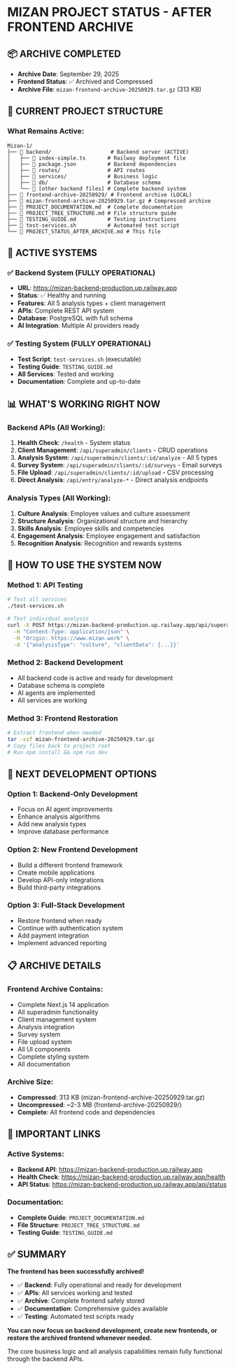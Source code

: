 # MIZAN PROJECT STATUS - AFTER FRONTEND ARCHIVE

## 📦 ARCHIVE COMPLETED
- **Archive Date**: September 29, 2025
- **Frontend Status**: ✅ Archived and Compressed
- **Archive File**: `mizan-frontend-archive-20250929.tar.gz` (313 KB)

## 🎯 CURRENT PROJECT STRUCTURE

### **What Remains Active:**
```
Mizan-1/
├── 📁 backend/                   # Backend server (ACTIVE)
│   ├── 📄 index-simple.ts       # Railway deployment file
│   ├── 📄 package.json          # Backend dependencies
│   ├── 📁 routes/               # API routes
│   ├── 📁 services/             # Business logic
│   ├── 📁 db/                   # Database schema
│   └── 📁 [other backend files] # Complete backend system
├── 📁 frontend-archive-20250929/ # Frontend archive (LOCAL)
├── 📄 mizan-frontend-archive-20250929.tar.gz # Compressed archive
├── 📄 PROJECT_DOCUMENTATION.md  # Complete documentation
├── 📄 PROJECT_TREE_STRUCTURE.md # File structure guide
├── 📄 TESTING_GUIDE.md          # Testing instructions
├── 📄 test-services.sh          # Automated test script
└── 📄 PROJECT_STATUS_AFTER_ARCHIVE.md # This file
```

## 🚀 ACTIVE SYSTEMS

### **✅ Backend System (FULLY OPERATIONAL)**
- **URL**: https://mizan-backend-production.up.railway.app
- **Status**: ✅ Healthy and running
- **Features**: All 5 analysis types + client management
- **APIs**: Complete REST API system
- **Database**: PostgreSQL with full schema
- **AI Integration**: Multiple AI providers ready

### **✅ Testing System (FULLY OPERATIONAL)**
- **Test Script**: `test-services.sh` (executable)
- **Testing Guide**: `TESTING_GUIDE.md`
- **All Services**: Tested and working
- **Documentation**: Complete and up-to-date

## 📊 WHAT'S WORKING RIGHT NOW

### **Backend APIs (All Working):**
1. **Health Check**: `/health` - System status
2. **Client Management**: `/api/superadmin/clients` - CRUD operations
3. **Analysis System**: `/api/superadmin/clients/:id/analyze` - All 5 types
4. **Survey System**: `/api/superadmin/clients/:id/surveys` - Email surveys
5. **File Upload**: `/api/superadmin/clients/:id/upload` - CSV processing
6. **Direct Analysis**: `/api/entry/analyze-*` - Direct analysis endpoints

### **Analysis Types (All Working):**
1. **Culture Analysis**: Employee values and culture assessment
2. **Structure Analysis**: Organizational structure and hierarchy
3. **Skills Analysis**: Employee skills and competencies
4. **Engagement Analysis**: Employee engagement and satisfaction
5. **Recognition Analysis**: Recognition and rewards systems

## 🔧 HOW TO USE THE SYSTEM NOW

### **Method 1: API Testing**
```bash
# Test all services
./test-services.sh

# Test individual analysis
curl -X POST https://mizan-backend-production.up.railway.app/api/superadmin/clients/1/analyze \
  -H "Content-Type: application/json" \
  -H "Origin: https://www.mizan.work" \
  -d '{"analysisType": "culture", "clientData": {...}}'
```

### **Method 2: Backend Development**
- All backend code is active and ready for development
- Database schema is complete
- AI agents are implemented
- All services are working

### **Method 3: Frontend Restoration**
```bash
# Extract frontend when needed
tar -xzf mizan-frontend-archive-20250929.tar.gz
# Copy files back to project root
# Run npm install && npm run dev
```

## 🎯 NEXT DEVELOPMENT OPTIONS

### **Option 1: Backend-Only Development**
- Focus on AI agent improvements
- Enhance analysis algorithms
- Add new analysis types
- Improve database performance

### **Option 2: New Frontend Development**
- Build a different frontend framework
- Create mobile applications
- Develop API-only integrations
- Build third-party integrations

### **Option 3: Full-Stack Development**
- Restore frontend when ready
- Continue with authentication system
- Add payment integration
- Implement advanced reporting

## 📋 ARCHIVE DETAILS

### **Frontend Archive Contains:**
- Complete Next.js 14 application
- All superadmin functionality
- Client management system
- Analysis integration
- Survey system
- File upload system
- All UI components
- Complete styling system
- All documentation

### **Archive Size:**
- **Compressed**: 313 KB (mizan-frontend-archive-20250929.tar.gz)
- **Uncompressed**: ~2-3 MB (frontend-archive-20250929/)
- **Complete**: All frontend code and dependencies

## 🔗 IMPORTANT LINKS

### **Active Systems:**
- **Backend API**: https://mizan-backend-production.up.railway.app
- **Health Check**: https://mizan-backend-production.up.railway.app/health
- **API Status**: https://mizan-backend-production.up.railway.app/api/status

### **Documentation:**
- **Complete Guide**: `PROJECT_DOCUMENTATION.md`
- **File Structure**: `PROJECT_TREE_STRUCTURE.md`
- **Testing Guide**: `TESTING_GUIDE.md`

## ✅ SUMMARY

**The frontend has been successfully archived!**

- ✅ **Backend**: Fully operational and ready for development
- ✅ **APIs**: All services working and tested
- ✅ **Archive**: Complete frontend safely stored
- ✅ **Documentation**: Comprehensive guides available
- ✅ **Testing**: Automated test scripts ready

**You can now focus on backend development, create new frontends, or restore the archived frontend whenever needed.**

The core business logic and all analysis capabilities remain fully functional through the backend APIs.
